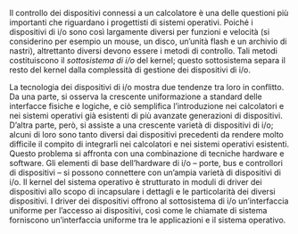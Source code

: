 Il controllo dei dispositivi connessi a un calcolatore è una delle questioni più importanti che riguardano i progettisti di sistemi operativi. Poiché i dispositivi di i/o sono così largamente diversi per funzioni e velocità (si considerino per esempio un mouse, un disco, un’unità flash e un archivio di nastri), altrettanto diversi devono essere i metodi di controllo. Tali metodi costituiscono il _sottosistema di_ _i/o_ del kernel; questo sottosistema separa il resto del kernel dalla complessità di gestione dei dispositivi di i/o.

La tecnologia dei dispositivi di i/o mostra due tendenze tra loro in conflitto. Da una parte, si osserva la crescente uniformazione a standard delle interfacce fisiche e logiche, e ciò semplifica l’introduzione nei calcolatori e nei sistemi operativi già esistenti di più avanzate generazioni di dispositivi. D’altra parte, però, si assiste a una crescente varietà di dispositivi di i/o; alcuni di loro sono tanto diversi dai dispositivi precedenti da rendere molto difficile il compito di integrarli nei calcolatori e nei sistemi operativi esistenti. Questo problema si affronta con una combinazione di tecniche hardware e software. Gli elementi di base dell’hardware di i/o – porte, bus e controllori di dispositivi – si possono connettere con un’ampia varietà di dispositivi di i/o. Il kernel del sistema operativo è strutturato in moduli di driver dei dispositivi allo scopo di incapsulare i dettagli e le particolarità dei diversi dispositivi. I driver dei dispositivi offrono al sottosistema di i/o un’interfaccia uniforme per l’accesso ai dispositivi, così come le chiamate di sistema forniscono un’interfaccia uniforme tra le applicazioni e il sistema operativo.